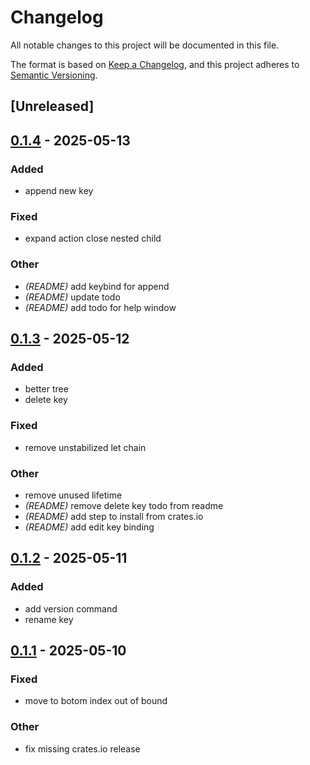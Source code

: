 # Changelog

All notable changes to this project will be documented in this file.

The format is based on [Keep a Changelog](https://keepachangelog.com/en/1.0.0/),
and this project adheres to [Semantic Versioning](https://semver.org/spec/v2.0.0.html).

## [Unreleased]

## [0.1.4](https://github.com/aguss787/jedit/compare/v0.1.3...v0.1.4) - 2025-05-13

### Added

- append new key

### Fixed

- expand action close nested child

### Other

- *(README)* add keybind for append
- *(README)* update todo
- *(README)* add todo for help window

## [0.1.3](https://github.com/aguss787/jedit/compare/v0.1.2...v0.1.3) - 2025-05-12

### Added

- better tree
- delete key

### Fixed

- remove unstabilized let chain

### Other

- remove unused lifetime
- *(README)* remove delete key todo from readme
- *(README)* add step to install from crates.io
- *(README)* add edit key binding

## [0.1.2](https://github.com/aguss787/jedit/compare/v0.1.1...v0.1.2) - 2025-05-11

### Added

- add version command
- rename key

## [0.1.1](https://github.com/aguss787/jedit/compare/v0.1.0...v0.1.1) - 2025-05-10

### Fixed

- move to botom index out of bound

### Other

- fix missing crates.io release
